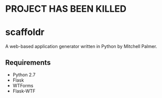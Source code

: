 # PROJECT HAS BEEN KILLED

# scaffoldr
A web-based application generator written in Python by Mitchell Palmer.

## Requirements
- Python 2.7
- Flask
- WTForms
- Flask-WTF